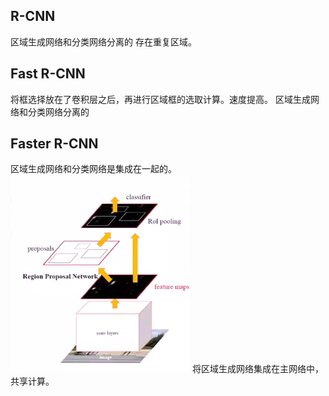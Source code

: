## R-CNN
区域生成网络和分类网络分离的
存在重复区域。
## Fast R-CNN
将框选择放在了卷积层之后，再进行区域框的选取计算。速度提高。
区域生成网络和分类网络分离的
## Faster R-CNN
区域生成网络和分类网络是集成在一起的。
![](picture/R-CNN-e8f02411.png)
将区域生成网络集成在主网络中，共享计算。
